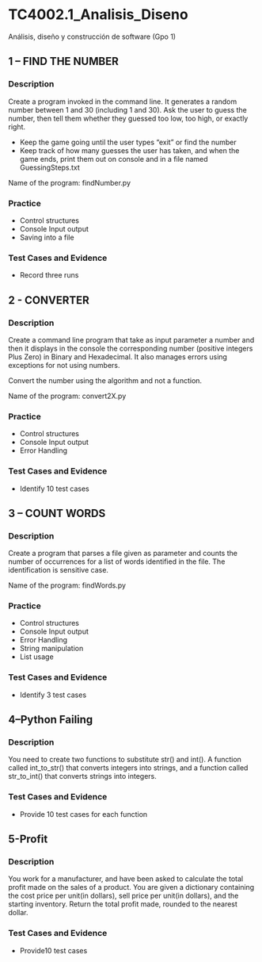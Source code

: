 # TC4002.1_Analisis_Diseno
Análisis, diseño y construcción de software (Gpo 1)

## 1 – FIND THE NUMBER
### Description
Create a program invoked in the command line. It generates a random number between 1 and 30 (including 1 and 30). Ask the user to guess the number, then tell them whether they guessed too low, too high, or exactly right. 

- Keep the game going until the user types “exit” or find the number
- Keep track of how many guesses the user has taken, and when the game ends, print them out on console and in a file named GuessingSteps.txt

Name of the program: findNumber.py

### Practice
- Control structures
- Console Input output
- Saving into a file

### Test Cases and Evidence
- Record three runs


## 2 - CONVERTER
### Description
Create a command line program that take as input parameter a number and then it displays in the console the corresponding number (positive integers Plus Zero) in Binary and Hexadecimal. It also manages errors using exceptions for not using numbers.

Convert the number using the algorithm and not a function.

Name of the program: convert2X.py

### Practice
- Control structures
- Console Input output
- Error Handling

### Test Cases and Evidence
- Identify 10 test cases

## 3 – COUNT WORDS
### Description
Create a program that parses a file given as parameter and counts the number of occurrences for a list of words identified in the file. The identification is sensitive case.

Name of the program: findWords.py

### Practice
- Control structures
- Console Input output
- Error Handling
- String manipulation
- List usage

### Test Cases and Evidence
- Identify 3 test cases

## 4–Python Failing
### Description
You need to create two functions to substitute str() and int(). A function called int_to_str() that converts integers into strings, and a function called str_to_int() that converts strings into integers.

### Test Cases and Evidence
- Provide 10 test cases for each function

## 5-Profit
### Description
You work for a manufacturer, and have been asked to calculate the total profit made on the sales of a product. You are given a dictionary containing the cost price per unit(in dollars), sell price per unit(in dollars), and the starting inventory. Return the total profit made, rounded to the nearest dollar.

### Test Cases and Evidence
- Provide10 test cases